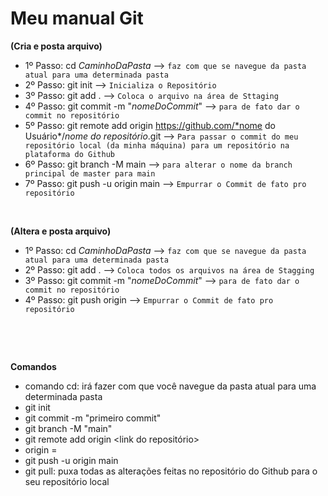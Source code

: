 # Meu manual Git

**(Cria e posta arquivo)**
- 1º Passo: cd *CaminhoDaPasta* --> `faz com que se navegue da pasta atual para uma determinada pasta`
- 2º Passo: git init --> `Inicializa o Repositório`
- 3º Passo: git add . --> `Coloca o arquivo na área de Sttaging`
- 4º Passo: git commit -m "*nomeDoCommit*" --> `para de fato dar o commit no repositório`
- 5º Passo: git remote add origin https://github.com/*nome do Usuário*/*nome do repositório*.git --> `Para passar o commit do meu repositório local (da minha máquina) para um repositório na plataforma do Github`
- 6º Passo: git branch -M main --> `para alterar o nome da branch principal de master para main`
- 7º Passo: git push -u origin main --> `Empurrar o Commit de fato pro repositório`

&nbsp;

**(Altera e posta arquivo)**
- 1º Passo: cd *CaminhoDaPasta* --> `faz com que se navegue da pasta atual para uma determinada pasta`
- 2º Passo: git add . --> `Coloca todos os arquivos na área de Stagging`
- 3º Passo: git commit -m "*nomeDoCommit*" --> `para de fato dar o commit no repositório`
- 4º Passo: git push origin --> `Empurrar o Commit de fato pro repositório`

&nbsp;

&nbsp;

**Comandos**
- comando cd: irá fazer com que você navegue da pasta atual para uma determinada pasta
- git init
- git commit -m "primeiro commit"
- git branch -M "main"
- git remote add origin <link do repositório>
- origin = 
- git push -u origin main
- git pull: puxa todas as alterações feitas no repositório do Github para o seu repositório local
